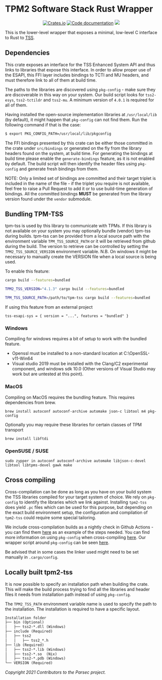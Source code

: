 # TPM2 Software Stack Rust Wrapper

<p align="center">
  <a href="https://crates.io/crates/tss-esapi-sys"><img alt="Crates.io" src="https://img.shields.io/crates/v/tss-esapi-sys"></a>
  <a href="https://docs.rs/tss-esapi-sys"><img src="https://docs.rs/tss-esapi-sys/badge.svg" alt="Code documentation"/></a>
  <a href="https://codecov.io/gh/parallaxsecond/rust-tss-esapi"><img src="https://codecov.io/gh/parallaxsecond/rust-tss-esapi/branch/main/graph/badge.svg?token=5T7SVCHWFE"/></a>
</p>

This is the lower-level wrapper that exposes a minimal, low-level C
interface to Rust to [TSS](https://github.com/tpm2-software/tpm2-tss).

## Dependencies

This crate exposes an interface for the TSS Enhanced System API and thus
links to libraries that expose this interface. In order to allow proper use
of the ESAPI, this FFI layer includes bindings to TCTI and MU headers, and
must therefore link to all of them at build time.

The paths to the libraries are discovered using `pkg-config` - make sure they
are discoverable in this way on your system. Our build script looks for
`tss2-esys`, `tss2-tctildr` and `tss2-mu`. A minimum version of `4.0.1` is
required for all of them.

Having installed the open-source implementation libraries at `/usr/local/lib` (by default), it
might happen that `pkg-config` can not find them. Run the following command if that is the
case:
```bash
$ export PKG_CONFIG_PATH=/usr/local/lib/pkgconfig
```

The FFI bindings presented by this crate can be either those committed in the
crate under `src/bindings` or generated on the fly from the library headers
found on the system, at build time. For generating the bindings at build time
please enable the `generate-bindings` feature, as it is not enabled by default.
The build script will then identify the header files using `pkg-config` and
generate fresh bindings from them.

NOTE: Only a limited set of bindings are committed and their target triplet
is included in the name of the file - if the triplet you require is not
available, feel free to raise a Pull Request to add it or to use build-time
generation of bindings. All the committed bindings **MUST** be generated from
the library version found under the `vendor` submodule.

## Bundling TPM-TSS

tpm-tss is used by this library to communicate with TPMs. If this library
is not available on your system you may optionally bundle (vendor) tpm-tss
during builds. tpm-tss can be provided from a local source path with the
environment variable `TPM_TSS_SOURCE_PATH` or it will be retrieved from
github during the build. The version to retrieve can be controlled by setting
the `TPM2_TSS_SOURCE_VERSION` environment variable.
N.B. On windows it might be necessary to manually create the VERSION file
when a local source is being used.

To enable this feature:

```bash
cargo build --features=bundled
```

```bash
TPM2_TSS_VERSION="4.1.3" cargo build --features=bundled
```

```bash
TPM_TSS_SOURCE_PATH=/path/to/tpm-tss cargo build --features=bundled
```

If using this feature from an external project

```
tss-esapi-sys = { version = "...", features = "bundled" }
```

### Windows

Compiling for windows requires a bit of setup to work with the bundled feature.

* Openssl must be installed to a non-standard location at C:\OpenSSL-v11-Win64
* Visual studio 2019 must be installed with the Clang/C2 experimental component,
  and windows sdk 10.0 (Other versions of Visual Studio may work but are untested 
  at this point).

### MacOS

Compiling on MacOS requires the bundling feature. This requires dependencies
from brew.

```bashbre
brew install autoconf autoconf-archive automake json-c libtool m4 pkg-config
```

Optionally you may require these libraries for certain classes of TPM transport

```
brew install libftdi
```

### OpenSUSE / SUSE

```
sudo zypper in autoconf autoconf-archive automake libjson-c-devel libtool libtpms-devel gawk make
```

## Cross compiling

Cross-compilation can be done as long as you have on your build system the TSS
libraries compiled for your target system of choice. We rely on `pkg-config` to
identify the libraries which we link against. Installing `tpm2-tss` does yield
`.pc` files which can be used for this purpose, but depending on the exact build
environment setup, the configuration and compilation of `tpm2-tss` could require
some special tailoring.

We include cross-compilation builds as a nightly check in Github Actions - you
can find them
[here](https://github.com/parallaxsecond/rust-tss-esapi/blob/main/tss-esapi/tests/cross-compile.sh)
as an example of the steps needed. You can find more information on using
`pkg-config` when cross-compiling
[here](https://github.com/parallaxsecond/rust-tss-esapi/issues/204). Our
wrapper script around `pkg-config` can be seen
[here](https://github.com/parallaxsecond/rust-tss-esapi/blob/main/tss-esapi/tests/pkg-config).

Be advised that in some cases the linker used might need to be set manually in
`.cargo/config`.

## Locally built tpm2-tss
It is now possible to specify an installation path when building the crate. This will
make the build process trying to find all the libraries and header files it needs from
installation path instead of using `pkg-config`.

The `TPM2_TSS_PATH` environment variable name is used to specify the path to the installation.
The installation is required to have a specific layout.

```md
Installation folder
├── bin (Optional)
│   ├── tss2-*.dll (Windows)
├── include (Required)
│   ├── tss2
│   │   ├── tss2_*.h
├── lib (Required)
│   ├── tss2-*.lib (Windows)
│   ├── tss2-*.so  (Nix)
│   ├── tss2-*.pdb (Windows)
└── VERSION (Required)
```

*Copyright 2021 Contributors to the Parsec project.*
